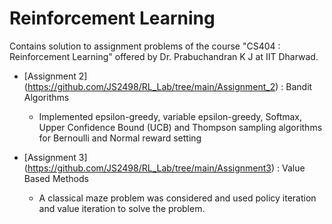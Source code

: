 # Reinforcement Learning 
Contains solution to assignment problems of the course "CS404 : Reinforcement Learning" offered by Dr. Prabuchandran K J at IIT Dharwad.

* [Assignment 2] (https://github.com/JS2498/RL_Lab/tree/main/Assignment_2) : Bandit Algorithms
  * Implemented epsilon-greedy, variable epsilon-greedy, Softmax, Upper Confidence Bound (UCB) and Thompson sampling algorithms for Bernoulli and Normal reward setting

* [Assignment 3] (https://github.com/JS2498/RL_Lab/tree/main/Assignment3) : Value Based Methods
  * A classical maze problem was considered and used policy iteration and value iteration to solve the problem.
